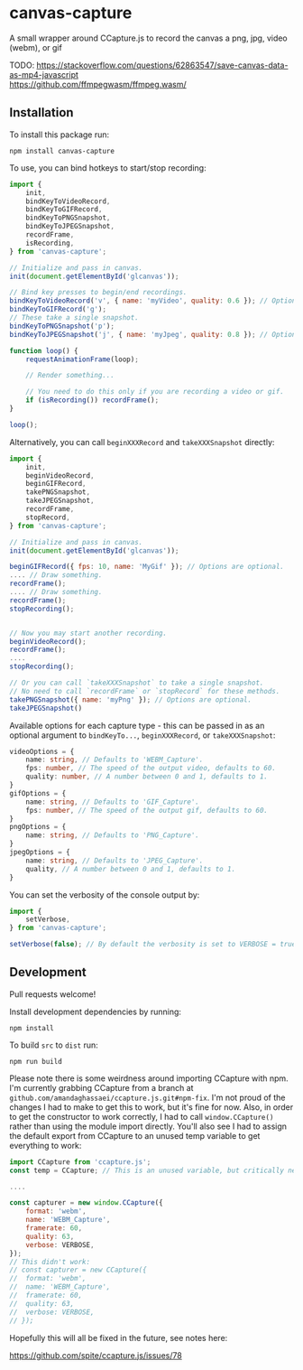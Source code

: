# canvas-capture
A small wrapper around CCapture.js to record the canvas a png, jpg, video (webm), or gif

TODO:
https://stackoverflow.com/questions/62863547/save-canvas-data-as-mp4-javascript  
https://github.com/ffmpegwasm/ffmpeg.wasm/  

## Installation

To install this package run:

```npm install canvas-capture```

To use, you can bind hotkeys to start/stop recording:

```js
import {
	init,
	bindKeyToVideoRecord,
	bindKeyToGIFRecord,
	bindKeyToPNGSnapshot,
	bindKeyToJPEGSnapshot,
	recordFrame,
	isRecording,
} from 'canvas-capture';

// Initialize and pass in canvas.
init(document.getElementById('glcanvas'));

// Bind key presses to begin/end recordings.
bindKeyToVideoRecord('v', { name: 'myVideo', quality: 0.6 }); // Options are optional.
bindKeyToGIFRecord('g');
// These take a single snapshot.
bindKeyToPNGSnapshot('p'); 
bindKeyToJPEGSnapshot('j', { name: 'myJpeg', quality: 0.8 }); // Options are optional.

function loop() {
	requestAnimationFrame(loop);

	// Render something...

	// You need to do this only if you are recording a video or gif.
	if (isRecording()) recordFrame();
}

loop();
```

Alternatively, you can call `beginXXXRecord` and `takeXXXSnapshot` directly:

```js
import {
	init,
	beginVideoRecord,
	beginGIFRecord,
	takePNGSnapshot,
	takeJPEGSnapshot,
	recordFrame,
	stopRecord,
} from 'canvas-capture';

// Initialize and pass in canvas.
init(document.getElementById('glcanvas'));

beginGIFRecord({ fps: 10, name: 'MyGif' }); // Options are optional.
.... // Draw something.
recordFrame();
.... // Draw something.
recordFrame();
stopRecording();


// Now you may start another recording.
beginVideoRecord();
recordFrame();
....
stopRecording();

// Or you can call `takeXXXSnapshot` to take a single snapshot.
// No need to call `recordFrame` or `stopRecord` for these methods.
takePNGSnapshot({ name: 'myPng' }); // Options are optional.
takeJPEGSnapshot()

```

Available options for each capture type - this can be passed in as an optional argument to `bindKeyTo...`, `beginXXXRecord`, or `takeXXXSnapshot`:

```ts
videoOptions = {
	name: string, // Defaults to 'WEBM_Capture'.
	fps: number, // The speed of the output video, defaults to 60.
	quality: number, // A number between 0 and 1, defaults to 1.
}
gifOptions = {
	name: string, // Defaults to 'GIF_Capture'.
	fps: number, // The speed of the output gif, defaults to 60.
}
pngOptions = {
	name: string, // Defaults to 'PNG_Capture'.
}
jpegOptions = {
	name: string, // Defaults to 'JPEG_Capture'.
	quality, // A number between 0 and 1, defaults to 1.
}
```

You can set the verbosity of the console output by:

```js
import {
	setVerbose,
} from 'canvas-capture';

setVerbose(false); // By default the verbosity is set to VERBOSE = true.
```

## Development

Pull requests welcome!

Install development dependencies by running:

```npm install```

To build `src` to `dist` run:

```npm run build```

Please note there is some weirdness around importing CCapture with npm.  I'm currently grabbing CCapture from a branch at `github.com/amandaghassaei/ccapture.js.git#npm-fix`.  I'm not proud of the changes I had to make to get this to work, but it's fine for now.  Also, in order to get the constructor to work correctly, I had to call `window.CCapture()` rather than using the module import directly.  You'll also see I had to assign the default export from CCapture to an unused temp variable to get everything to work:

```js
import CCapture from 'ccapture.js';
const temp = CCapture; // This is an unused variable, but critically necessary.

....

const capturer = new window.CCapture({
	format: 'webm',
	name: 'WEBM_Capture',
	framerate: 60,
	quality: 63,
	verbose: VERBOSE,
});
// This didn't work:
// const capturer = new CCapture({
// 	format: 'webm',
// 	name: 'WEBM_Capture',
// 	framerate: 60,
// 	quality: 63,
// 	verbose: VERBOSE,
// });
```

Hopefully this will all be fixed in the future, see notes here:

https://github.com/spite/ccapture.js/issues/78
